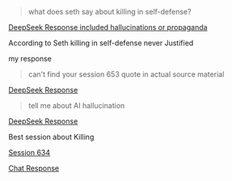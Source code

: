 >what does seth say about killing in self-defense? 

[DeepSeek Response included hallucinations or propaganda](self_defensive_killing_1.md)

According to Seth killing in self-defense never Justified

my response

>can't find your session 653 quote in actual source material 

[DeepSeek Response](self_defensive_killing_2.md)


>tell me about AI hallucination

[DeepSeek Response](self_defensive_killing_3.md)

Best session about Killing

[Session 634](session_634.md)


[Chat Response](ChatRespose_1.md)
